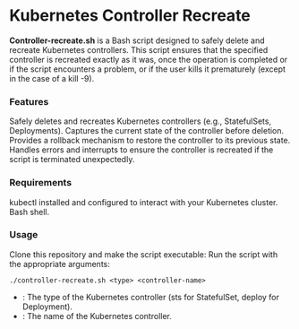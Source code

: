 # Kubernetes Controller Recreate
**Controller-recreate.sh** is a Bash script designed to safely delete and recreate Kubernetes controllers. This script ensures that the specified controller is recreated exactly as it was, once the operation is completed or if the script encounters a problem, or if the user kills it prematurely (except in the case of a kill -9).

### Features
Safely deletes and recreates Kubernetes controllers (e.g., StatefulSets, Deployments).
Captures the current state of the controller before deletion.
Provides a rollback mechanism to restore the controller to its previous state.
Handles errors and interrupts to ensure the controller is recreated if the script is terminated unexpectedly.

### Requirements
kubectl installed and configured to interact with your Kubernetes cluster.
Bash shell.

### Usage
Clone this repository and make the script executable:
Run the script with the appropriate arguments:

` ./controller-recreate.sh <type> <controller-name> `
- **<type>**: The type of the Kubernetes controller (sts for StatefulSet, deploy for Deployment).
- **<controller-name>**: The name of the Kubernetes controller.

